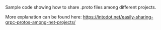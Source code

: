 Sample code showing how to share .proto files among different projects.

More explanation can be found here: https://intodot.net/easily-sharing-grpc-protos-among-net-projects/
